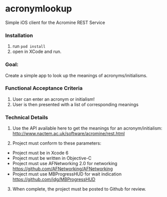 # acronymlookup
Simple iOS client for the Acromine REST Service

### Installation

1. run `pod install`
2. open in XCode and run.

### Goal:

Create a simple app to look up the meanings of acronyms/initialisms.

### Functional Acceptance Criteria

1. User can enter an acronym or initialism!
2. User is then presented with a list of corresponding meanings

### Technical Details

1. Use the API available here to get the meanings for an acronym/initialism:
http://www.nactem.ac.uk/software/acromine/rest.html

2. Project must conform to these parameters:
  * Project must be in Xcode 6
  * Project must be written in Objective-C
  * Project must use AFNetworking 2.0 for networking
    https://github.com/AFNetworking/AFNetworking
  * Project must use MBProgressHUD for wait indication
    https://github.com/jdg/MBProgressHUD
3. When complete, the project must be posted to Github for review.
